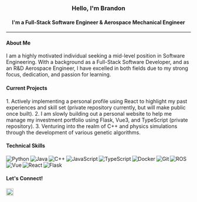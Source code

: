 <h3 align="middle">
  Hello, I'm Brandon
  <h4 align="middle">I'm a Full-Stack Software Engineer & Aerospace Mechanical Engineer</h4>
</h3>

<hr/>

<h4>About Me</h4>
I am a highly motivated individual seeking a mid-level position in Software Engineering. With a background as a Full-Stack Software Developer, and as an R&D Aerospace Engineer, I have excelled in both fields due to my strong focus, dedication, and passion for learning.

<h4>Current Projects</h4>
1. Actively implementing a personal profile using React to highlight my past experiences and skill set (private repository currently, but will make public once built).
2. I am slowly building out a personal website to help me manage my investment portfolio using Flask, Vue3, and TypeScript (private repository).
3. Venturing into the realm of C++ and physics simulations through the development of various genetic algorithms.

<h4>Technical Skills</h4>
<!-- https://github.com/Ileriayo/markdown-badges -->
<img alt="Python" align="left" src="https://img.shields.io/badge/python-3670A0?style=for-the-badge&logo=python&logoColor=ffdd54"/>
<img alt="Java" align="left" src="https://img.shields.io/badge/java-%23ED8B00.svg?style=for-the-badge&logo=openjdk&logoColor=white"/>
<img alt="C++" align="left" src="https://img.shields.io/badge/c++-%2300599C.svg?style=for-the-badge&logo=c%2B%2B&logoColor=white"/>
<img alt="JavaScript" align="left" src="https://img.shields.io/badge/javascript-%23323330.svg?style=for-the-badge&logo=javascript&logoColor=%23F7DF1E"/>
<img alt="TypeScript" align="left" src="https://img.shields.io/badge/typescript-%23007ACC.svg?style=for-the-badge&logo=typescript&logoColor=white"/>
<img alt="Docker" align="left" src="https://img.shields.io/badge/docker-%230db7ed.svg?style=for-the-badge&logo=docker&logoColor=white"/>
<img alt="Git" align="left" src="https://img.shields.io/badge/git-%23F05033.svg?style=for-the-badge&logo=git&logoColor=white"/>
<img alt="ROS" align="left" src="https://img.shields.io/badge/ros-%230A0FF9.svg?style=for-the-badge&logo=ros&logoColor=white"/>
<img alt="Vue" align="left" src="https://img.shields.io/badge/vuejs-%2335495e.svg?style=for-the-badge&logo=vuedotjs&logoColor=%234FC08D"/>
<img alt="React" align="left" src="https://img.shields.io/badge/react-%2320232a.svg?style=for-the-badge&logo=react&logoColor=%2361DAFB"/>
<img alt="Flask" src="https://img.shields.io/badge/flask-%23000.svg?style=for-the-badge&logo=flask&logoColor=white"/>

<h4>Let's Connect!</h4>
<a href="https://www.linkedin.com/in/brandonkubick/" >
  <img width="20" src="https://github.com/bkubick/bkubick/assets/35044670/14407352-b914-49e0-a0cd-26ef6b704d9f" alt="my banner" />
</a>
